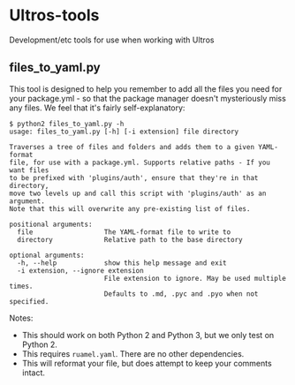 # Ultros-tools
Development/etc tools for use when working with Ultros

## files_to_yaml.py

This tool is designed to help you remember to add all the files you need for your
package.yml - so that the package manager doesn't mysteriously miss any files.
We feel that it's fairly self-explanatory:

```
$ python2 files_to_yaml.py -h
usage: files_to_yaml.py [-h] [-i extension] file directory

Traverses a tree of files and folders and adds them to a given YAML-format
file, for use with a package.yml. Supports relative paths - If you want files
to be prefixed with 'plugins/auth', ensure that they're in that directory,
move two levels up and call this script with 'plugins/auth' as an argument.
Note that this will overwrite any pre-existing list of files.

positional arguments:
  file                  The YAML-format file to write to
  directory             Relative path to the base directory

optional arguments:
  -h, --help            show this help message and exit
  -i extension, --ignore extension
                        File extension to ignore. May be used multiple times.
                        Defaults to .md, .pyc and .pyo when not specified.
```

Notes:

* This should work on both Python 2 and Python 3, but we only test on Python 2.
* This requires `ruamel.yaml`. There are no other dependencies.
* This will reformat your file, but does attempt to keep your comments intact.
